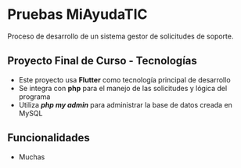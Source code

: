 ﻿# Pruebas MiAyudaTIC

Proceso de desarrollo de un sistema gestor de solicitudes
de soporte.

##  Proyecto Final de Curso - Tecnologías

 - Este proyecto usa **Flutter** como tecnología principal de desarrollo
 - Se integra con **php** para el manejo de las solicitudes y lógica del
 programa
 - Utiliza ***php my admin*** para administrar la base de datos creada en MySQL
##  Funcionalidades

- Muchas

